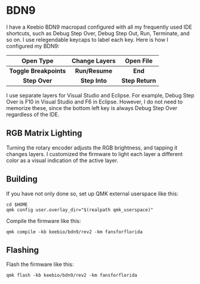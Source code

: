 # BDN9

I have a Keebio BDN9 macropad configured with all my frequently used IDE shortcuts, such as Debug Step Over, Debug Step Out, Run, Terminate, and so on. I use relegendable keycaps to label each key. Here is how I configured my BDN9:

| **Open Type** | **Change Layers** | **Open File** |
|:-:|:-:|:-:|
| **Toggle Breakpoints** | **Run/Resume** | **End** |
| **Step Over** | **Step Into** | **Step Return** |

I use separate layers for Visual Studio and Eclipse. For example, Debug Step Over is F10 in Visual Studio and F6 in Eclipse. However, I do not need to memorize these, since the bottom left key is always Debug Step Over regardless of the IDE.

## RGB Matrix Lighting

Turning the rotary encoder adjusts the RGB brightness, and tapping it changes layers. I customized the firmware to light each layer a different color as a visual indication of the active layer.

## Building

If you have not only done so, set up QMK external userspace like this:

```
cd $HOME
qmk config user.overlay_dir="$(realpath qmk_userspace)"
```

Compile the firmware like this:

```
qmk compile -kb keebio/bdn9/rev2 -km fansforflorida
```

## Flashing

Flash the firmware like this:

```
qmk flash -kb keebio/bdn9/rev2 -km fansforflorida
```
